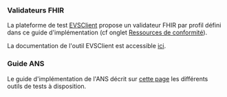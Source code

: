 ### Validateurs FHIR

La plateforme de test [EVSClient](https://interop.esante.gouv.fr/evs/fhir/validator.seam?standard=31) propose un validateur FHIR par profil défini dans ce guide d'implémentation (cf onglet <a href="artifacts.html">Ressources de conformité</a>).

La documentation de l'outil EVSClient est accessible [ici](https://interop.esante.gouv.fr/gazelle-documentation/EVS-Client/user.html).

### Guide ANS

Le guide d'implémentation de l'ANS décrit sur [cette page](https://interop.esante.gouv.fr/ig/documentation/tests.html) les différents outils de tests à disposition.